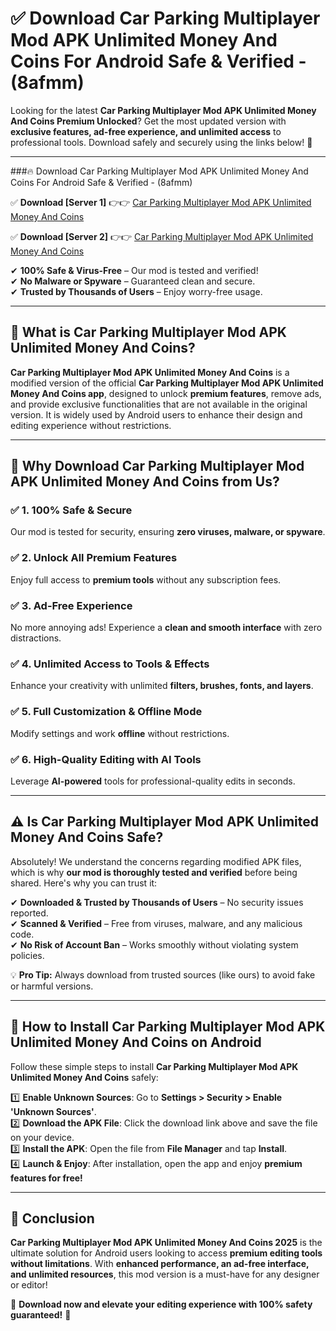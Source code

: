 
# ✅ Download Car Parking Multiplayer Mod APK Unlimited Money And Coins For Android Safe & Verified -  (8afmm) 

Looking for the latest **Car Parking Multiplayer Mod APK Unlimited Money And Coins Premium Unlocked**? Get the most updated version with **exclusive features, ad-free experience, and unlimited access** to professional tools. Download safely and securely using the links below! 🚀  

---

###🔥 Download Car Parking Multiplayer Mod APK Unlimited Money And Coins For Android Safe & Verified -  (8afmm)  

✅ **Download [Server 1]** 👉👉 [Car Parking Multiplayer Mod APK Unlimited Money And Coins ](https://apkcomod.com?title=Car_Parking_Multiplayer_Mod_APK_Unlimited_Money_And_Coins)  

✅ **Download [Server 2]** 👉👉 [Car Parking Multiplayer Mod APK Unlimited Money And Coins ](https://apkcomod.com?title=Car_Parking_Multiplayer_Mod_APK_Unlimited_Money_And_Coins)  

✔ **100% Safe & Virus-Free** – Our mod is tested and verified!  
✔ **No Malware or Spyware** – Guaranteed clean and secure.  
✔ **Trusted by Thousands of Users** – Enjoy worry-free usage.  

---

## 📌 What is Car Parking Multiplayer Mod APK Unlimited Money And Coins?  

**Car Parking Multiplayer Mod APK Unlimited Money And Coins** is a modified version of the official **Car Parking Multiplayer Mod APK Unlimited Money And Coins app**, designed to unlock **premium features**, remove ads, and provide exclusive functionalities that are not available in the original version. It is widely used by Android users to enhance their design and editing experience without restrictions.  

---

## 🌟 Why Download Car Parking Multiplayer Mod APK Unlimited Money And Coins from Us?  

### ✅ 1. 100% Safe & Secure  
Our mod is tested for security, ensuring **zero viruses, malware, or spyware**.  

### ✅ 2. Unlock All Premium Features  
Enjoy full access to **premium tools** without any subscription fees.  

### ✅ 3. Ad-Free Experience  
No more annoying ads! Experience a **clean and smooth interface** with zero distractions.  

### ✅ 4. Unlimited Access to Tools & Effects  
Enhance your creativity with unlimited **filters, brushes, fonts, and layers**.  

### ✅ 5. Full Customization & Offline Mode  
Modify settings and work **offline** without restrictions.  

### ✅ 6. High-Quality Editing with AI Tools  
Leverage **AI-powered** tools for professional-quality edits in seconds.  

---

## ⚠️ Is Car Parking Multiplayer Mod APK Unlimited Money And Coins Safe?  

Absolutely! We understand the concerns regarding modified APK files, which is why **our mod is thoroughly tested and verified** before being shared. Here's why you can trust it:  

✔ **Downloaded & Trusted by Thousands of Users** – No security issues reported.  
✔ **Scanned & Verified** – Free from viruses, malware, and any malicious code.  
✔ **No Risk of Account Ban** – Works smoothly without violating system policies.  

💡 **Pro Tip:** Always download from trusted sources (like ours) to avoid fake or harmful versions.  

---

## 📲 How to Install Car Parking Multiplayer Mod APK Unlimited Money And Coins on Android  

Follow these simple steps to install **Car Parking Multiplayer Mod APK Unlimited Money And Coins** safely:  

1️⃣ **Enable Unknown Sources**: Go to **Settings > Security > Enable 'Unknown Sources'**.  
2️⃣ **Download the APK File**: Click the download link above and save the file on your device.  
3️⃣ **Install the APK**: Open the file from **File Manager** and tap **Install**.  
4️⃣ **Launch & Enjoy**: After installation, open the app and enjoy **premium features for free!**  

---

## 🚀 Conclusion  

**Car Parking Multiplayer Mod APK Unlimited Money And Coins 2025** is the ultimate solution for Android users looking to access **premium editing tools without limitations**. With **enhanced performance, an ad-free interface, and unlimited resources**, this mod version is a must-have for any designer or editor!  

🔻 **Download now and elevate your editing experience with 100% safety guaranteed!** 🔻  

